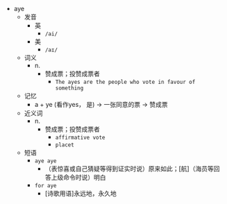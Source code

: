 - aye
  - 发音
    - 英
      - `/ai/`
    - 美
      - `/aɪ/`
  - 词义
    - n.
      - 赞成票；投赞成票者
        - `The ayes are the people who vote in favour of something`
  - 记忆
    - a + ye (看作yes， 是) → 一张同意的票 → 赞成票
  - 近义词
    - n.
      - 赞成票；投赞成票者
        - `affirmative vote`
        - `placet`
  - 短语
    - `aye aye`
      - （表惊喜或自己猜疑等得到证实时说）原来如此；[航]（海员等回答上级命令时说）明白 
    - `for aye`
      - [诗歌用语]永远地，永久地 
